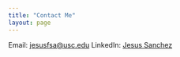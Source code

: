 ```yaml
---
title: "Contact Me"
layout: page 
---
```


Email: [jesusfsa@usc.edu](mailto:jesusfsa@usc.edu)
LinkedIn: [Jesus Sanchez](https://www.linkedin.com/in/jesus-sanchez1/)
